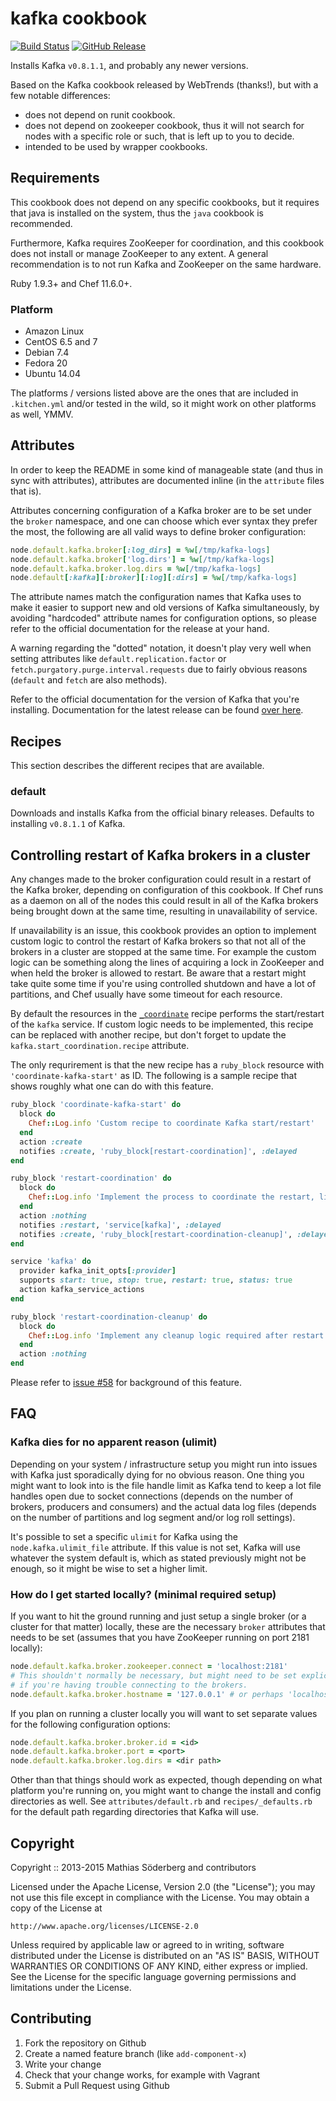 # kafka cookbook

[![Build Status](https://travis-ci.org/mthssdrbrg/kafka-cookbook.svg?branch=master)](https://travis-ci.org/mthssdrbrg/kafka-cookbook)
[![GitHub Release](https://img.shields.io/github/release/mthssdrbrg/kafka-cookbook.svg)]()

Installs Kafka `v0.8.1.1`, and probably any newer versions.

Based on the Kafka cookbook released by WebTrends (thanks!), but with a few
notable differences:

* does not depend on runit cookbook.
* does not depend on zookeeper cookbook, thus it will not search for nodes with
  a specific role or such, that is left up to you to decide.
* intended to be used by wrapper cookbooks.

## Requirements

This cookbook does not depend on any specific cookbooks, but it requires that
java is installed on the system, thus the `java` cookbook is recommended.

Furthermore, Kafka requires ZooKeeper for coordination, and this cookbook does
not install or manage ZooKeeper to any extent.
A general recommendation is to not run Kafka and ZooKeeper on the same hardware.

Ruby 1.9.3+ and Chef 11.6.0+.

### Platform

* Amazon Linux
* CentOS 6.5 and 7
* Debian 7.4
* Fedora 20
* Ubuntu 14.04

The platforms / versions listed above are the ones that are included in
`.kitchen.yml` and/or tested in the wild, so it might work on other platforms as
well, YMMV.

## Attributes

In order to keep the README in some kind of manageable state (and thus in sync
with attributes), attributes are documented inline (in the `attribute` files
that is).

Attributes concerning configuration of a Kafka broker are to be set under the
`broker` namespace, and one can choose which ever syntax they prefer the most,
the following are all valid ways to define broker configuration:

```ruby
node.default.kafka.broker[:log_dirs] = %w[/tmp/kafka-logs]
node.default.kafka.broker['log.dirs'] = %w[/tmp/kafka-logs]
node.default.kafka.broker.log.dirs = %w[/tmp/kafka-logs]
node.default[:kafka][:broker][:log][:dirs] = %w[/tmp/kafka-logs]
```

The attribute names match the configuration names that Kafka uses to make it
easier to support new and old versions of Kafka simultaneously, by avoiding
"hardcoded" attribute names for configuration options, so please refer to the
official documentation for the release at your hand.

A warning regarding the "dotted" notation, it doesn't play very well when
setting attributes like `default.replication.factor` or
`fetch.purgatory.purge.interval.requests` due to fairly obvious reasons
(`default` and `fetch` are also methods).

Refer to the official documentation for the version of Kafka that you're
installing.
Documentation for the latest release can be found [over here](https://kafka.apache.org/documentation.html#brokerconfigs).

## Recipes

This section describes the different recipes that are available.

### default

Downloads and installs Kafka from the official binary releases.
Defaults to installing `v0.8.1.1` of Kafka.

## Controlling restart of Kafka brokers in a cluster

Any changes made to the broker configuration could result in a restart of the
Kafka broker, depending on configuration of this cookbook.
If Chef runs as a daemon on all of the nodes this could result in all of the Kafka
brokers being brought down at the same time, resulting in unavailability of
service.

If unavailability is an issue, this cookbook provides an option to implement custom
logic to control the restart of Kafka brokers so that not all of the brokers in
a cluster are stopped at the same time.
For example the custom logic can be something along the lines of acquiring a lock
in ZooKeeper and when held the broker is allowed to restart.
Be aware that a restart might take quite some time if you're using controlled
shutdown and have a lot of partitions, and Chef usually have some timeout for
each resource.

By default the resources in the [`_coordinate`](https://github.com/mthssdrbrg/kafka-cookbook/blob/master/recipes/_coordinate.rb)
recipe performs the start/restart of the `kafka` service.
If custom logic needs to be implemented, this recipe can be replaced with
another recipe, but don't forget to update the `kafka.start_coordination.recipe`
attribute.

The only requrirement is that the new recipe has a `ruby_block` resource with
`'coordinate-kafka-start'` as ID.
The following is a sample recipe that shows roughly what one can do with this
feature.

```ruby
ruby_block 'coordinate-kafka-start' do
  block do
    Chef::Log.info 'Custom recipe to coordinate Kafka start/restart'
  end
  action :create
  notifies :create, 'ruby_block[restart-coordination]', :delayed
end

ruby_block 'restart-coordination' do
  block do
    Chef::Log.info 'Implement the process to coordinate the restart, like using ZK'
  end
  action :nothing
  notifies :restart, 'service[kafka]', :delayed
  notifies :create, 'ruby_block[restart-coordination-cleanup]', :delayed
end

service 'kafka' do
  provider kafka_init_opts[:provider]
  supports start: true, stop: true, restart: true, status: true
  action kafka_service_actions
end

ruby_block 'restart-coordination-cleanup' do
  block do
    Chef::Log.info 'Implement any cleanup logic required after restart like releasing locks'
  end
  action :nothing
end
```

Please refer to [issue #58](https://github.com/mthssdrbrg/kafka-cookbook/issues/58) for background of this feature.

## FAQ

### Kafka dies for no apparent reason (ulimit)

Depending on your system / infrastructure setup you might run into issues with
Kafka just sporadically dying for no obvious reason.
One thing you might want to look into is the file handle limit as Kafka tend to
keep a lot file handles open due to socket connections (depends on the number of
brokers, producers and consumers) and the actual data log files (depends on
the number of partitions and log segment and/or log roll settings).

It's possible to set a specific `ulimit` for Kafka using the `node.kafka.ulimit_file`
attribute.
If this value is not set, Kafka will use whatever the system default is, which
as stated previously might not be enough, so it might be wise to set a higher
limit.

### How do I get started locally? (minimal required setup)

If you want to hit the ground running and just setup a single broker (or a
cluster for that matter) locally, these are the necessary `broker` attributes
that needs to be set (assumes that you have ZooKeeper running on port 2181
locally):

```ruby
node.default.kafka.broker.zookeeper.connect = 'localhost:2181'
# This shouldn't normally be necessary, but might need to be set explicitly
# if you're having trouble connecting to the brokers.
node.default.kafka.broker.hostname = '127.0.0.1' # or perhaps 'localhost'
```

If you plan on running a cluster locally you will want to set separate
values for the following configuration options:

```ruby
node.default.kafka.broker.broker.id = <id>
node.default.kafka.broker.port = <port>
node.default.kafka.broker.log.dirs = <dir path>
```

Other than that things should work as expected, though depending on what
platform you're running on, you might want to change the install and config
directories as well. See `attributes/default.rb` and `recipes/_defaults.rb` for
the default path regarding directories that Kafka will use.

## Copyright

Copyright :: 2013-2015 Mathias Söderberg and contributors

Licensed under the Apache License, Version 2.0 (the "License");
you may not use this file except in compliance with the License.
You may obtain a copy of the License at

    http://www.apache.org/licenses/LICENSE-2.0

Unless required by applicable law or agreed to in writing, software
distributed under the License is distributed on an "AS IS" BASIS,
WITHOUT WARRANTIES OR CONDITIONS OF ANY KIND, either express or implied.
See the License for the specific language governing permissions and
limitations under the License.

## Contributing

1. Fork the repository on Github
2. Create a named feature branch (like `add-component-x`)
3. Write your change
4. Check that your change works, for example with Vagrant
5. Submit a Pull Request using Github
